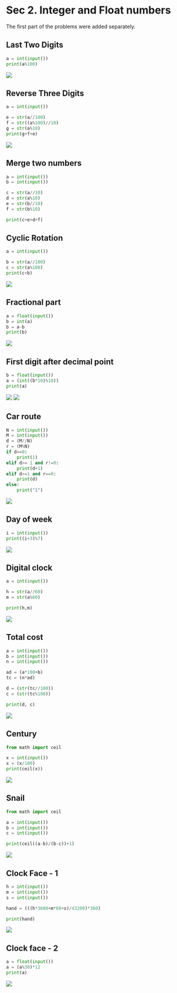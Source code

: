 # Sec 2. Integer and Float numbers
The first part of the problems were added separately.

## Last Two Digits
```.py
a = int(input())
print(a%100)
```
![](https://github.com/thumulakaru/Unit-1/blob/main/Screen%20Shot%202022-09-01%20at%2019.35.04.png)

## Reverse Three Digits
```.py
a = int(input())

e = str(a//100)
f = str((a%100)//10)
g = str(a%10)
print(g+f+e)
```
![](https://github.com/thumulakaru/Unit-1/blob/main/Screen%20Shot%202022-08-31%20at%2011.36.11.png)

## Merge two numbers
```.py
a = int(input())
b = int(input())

c = str(a//10)
d = str(a%10)
e = str(b//10)
f = str(b%10)

print(c+e+d+f)
```

## Cyclic Rotation
```.py
a = int(input())

b = str(a//100)
c = str(a%100)
print(c+b)
```
![](https://github.com/thumulakaru/Unit-1/blob/main/Screen%20Shot%202022-09-01%20at%2020.00.42.png)

## Fractional part
```.py
a = float(input())
b = int(a)
b = a-b
print(b)
```
![](https://github.com/thumulakaru/Unit-1/blob/main/Screen%20Shot%202022-09-01%20at%2019.57.38.png)

## First digit after decimal point

```.py
b = float(input())
a = (int((b*10)%10))
print(a)
```

![](https://github.com/thumulakaru/Unit-1/blob/main/Screen%20Shot%202022-08-30%20at%2013.11.15.png)
![](https://github.com/thumulakaru/Unit-1/blob/main/Screen%20Shot%202022-08-30%20at%2013.12.42.png)

## Car route

```.py
N = int(input())
M = int(input())
d = (M//N)
r = (M%N)
if d==0:
    print(1)
elif d>= 1 and r!=0:
    print(d+1)
elif d>=1 and r==0:
    print(d)
else:
    print("1")
```
![](https://github.com/thumulakaru/Unit-1/blob/main/Screen%20Shot%202022-08-30%20at%2013.32.07.png)

## Day of week
```.py
i = int(input())
print((i+3)%7)
```
![](https://github.com/thumulakaru/Unit-1/blob/main/Screenshots%20from%2004.09.2022/Screen%20Shot%202022-09-04%20at%2020.52.55.png)

## Digital clock
```.py
a = int(input())

h = str(a//60)
m = str(a%60)

print(h,m)
```

![](https://github.com/thumulakaru/Unit-1/blob/main/Screen%20Shot%202022-08-30%20at%2013.37.00.png)

## Total cost
```.py
a = int(input())
b = int(input())
n = int(input())

ad = (a*100+b)
tc = (n*ad)

d = (str(tc//100))
c = (str(tc%100))

print(d, c)
```

![](https://github.com/thumulakaru/Unit-1/blob/main/Screen%20Shot%202022-08-30%20at%2013.48.47.png)

## Century
```.py
from math import ceil

x = int(input())
x = (x/100)
print(ceil(x))
```
![](https://github.com/thumulakaru/Unit-1/blob/main/Screenshots%20from%2004.09.2022/Screen%20Shot%202022-09-04%20at%2021.05.00.png)

## Snail
```.py
from math import ceil

a = int(input())
b = int(input())
c = int(input())

print(ceil((a-b)/(b-c))+1)
```
![](https://github.com/thumulakaru/Unit-1/blob/main/Screenshots%20from%2004.09.2022/Screen%20Shot%202022-09-04%20at%2021.13.12.png)

## Clock Face - 1
```.py
h = int(input())
m = int(input())
s = int(input())

hand = (((h*3600+m*60+s)/43200)*360)

print(hand)
```

![](https://github.com/thumulakaru/Unit-1/blob/main/Screen%20Shot%202022-08-30%20at%2014.14.54.png)

## Clock face - 2
```.py
a = float(input())
a = (a%30)*12
print(a)
```

![](https://github.com/thumulakaru/Unit-1/blob/main/Screenshots%20from%2004.09.2022/Screen%20Shot%202022-09-04%20at%2021.14.49.png)

